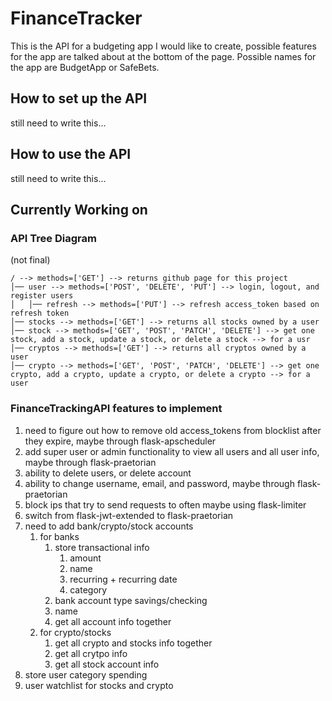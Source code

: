 # FinanceTracker

This is the API for a budgeting app I would like to create, possible features for the app are talked about at the bottom of the page. Possible names for the app are BudgetApp or SafeBets.

## How to set up the API

still need to write this...

## How to use the API

still need to write this...

## Currently Working on

### API Tree Diagram

(not final)

```
/ --> methods=['GET'] --> returns github page for this project
│── user --> methods=['POST', 'DELETE', 'PUT'] --> login, logout, and register users
│   │── refresh --> methods=['PUT'] --> refresh access_token based on refresh token
│── stocks --> methods=['GET'] --> returns all stocks owned by a user
│── stock --> methods=['GET', 'POST', 'PATCH', 'DELETE'] --> get one stock, add a stock, update a stock, or delete a stock --> for a usr
│── cryptos --> methods=['GET'] --> returns all cryptos owned by a user
│── crypto --> methods=['GET', 'POST', 'PATCH', 'DELETE'] --> get one crypto, add a crypto, update a crypto, or delete a crypto --> for a user
```

### FinanceTrackingAPI features to implement

1. need to figure out how to remove old access_tokens from blocklist after they expire, maybe through flask-apscheduler
2. add super user or admin functionality to view all users and all user info, maybe through flask-praetorian
3. ability to delete users, or delete account
4. ability to change username, email, and password, maybe through flask-praetorian
5. block ips that try to send requests to often maybe using flask-limiter
6. switch from flask-jwt-extended to flask-praetorian
7. need to add bank/crypto/stock accounts
   1. for banks
      1. store transactional info
         1. amount
         2. name
         3. recurring + recurring date
         4. category
      2. bank account type savings/checking
      3. name
      4. get all account info together
   2. for crypto/stocks
      1. get all crypto and stocks info together
      2. get all crytpo info
      3. get all stock account info
8. store user category spending
9. user watchlist for stocks and crypto